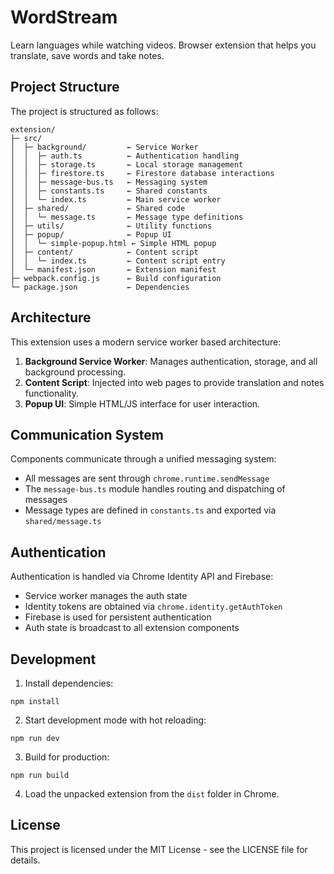 # WordStream

Learn languages while watching videos. Browser extension that helps you translate, save words and take notes.

## Project Structure

The project is structured as follows:

```
extension/
├─ src/
│  ├─ background/         ← Service Worker
│  │  ├─ auth.ts          ← Authentication handling
│  │  ├─ storage.ts       ← Local storage management
│  │  ├─ firestore.ts     ← Firestore database interactions
│  │  ├─ message-bus.ts   ← Messaging system
│  │  ├─ constants.ts     ← Shared constants
│  │  └─ index.ts         ← Main service worker
│  ├─ shared/             ← Shared code
│  │  └─ message.ts       ← Message type definitions
│  ├─ utils/              ← Utility functions
│  ├─ popup/              ← Popup UI
│  │  └─ simple-popup.html ← Simple HTML popup
│  ├─ content/            ← Content script
│  │  └─ index.ts         ← Content script entry
│  └─ manifest.json       ← Extension manifest
├─ webpack.config.js      ← Build configuration
└─ package.json           ← Dependencies
```

## Architecture

This extension uses a modern service worker based architecture:

1. **Background Service Worker**: Manages authentication, storage, and all background processing.
2. **Content Script**: Injected into web pages to provide translation and notes functionality.
3. **Popup UI**: Simple HTML/JS interface for user interaction.

## Communication System

Components communicate through a unified messaging system:

- All messages are sent through `chrome.runtime.sendMessage`
- The `message-bus.ts` module handles routing and dispatching of messages
- Message types are defined in `constants.ts` and exported via `shared/message.ts`

## Authentication

Authentication is handled via Chrome Identity API and Firebase:

- Service worker manages the auth state
- Identity tokens are obtained via `chrome.identity.getAuthToken`
- Firebase is used for persistent authentication
- Auth state is broadcast to all extension components

## Development

1. Install dependencies:
```
npm install
```

2. Start development mode with hot reloading:
```
npm run dev
```

3. Build for production:
```
npm run build
```

4. Load the unpacked extension from the `dist` folder in Chrome.

## License

This project is licensed under the MIT License - see the LICENSE file for details. 